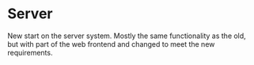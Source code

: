 Server
======

New start on the server system. Mostly the same functionality as the old, but with part of the web frontend and changed to meet the new requirements.